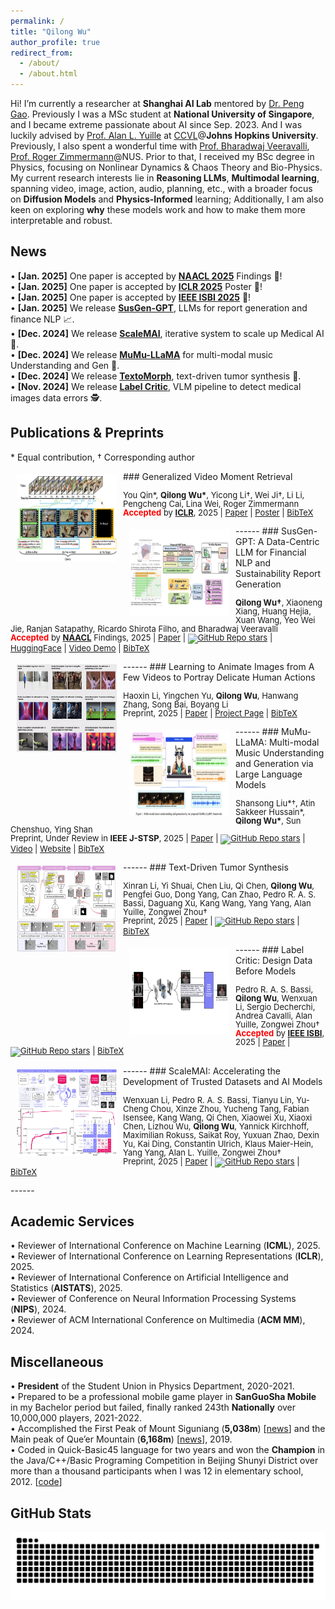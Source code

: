 ```yaml
---
permalink: /
title: "Qilong Wu"
author_profile: true
redirect_from: 
  - /about/
  - /about.html
---
```


Hi! I’m currently a researcher at **Shanghai AI Lab** mentored by [Dr. Peng Gao](https://scholar.google.com/citations?hl=en&user=_go6DPsAAAAJ&view_op=list_works&sortby=pubdate). Previously I was a MSc student at **National University of Singapore**, and I became extreme passionate about AI since Sep. 2023. And I was luckily advised by [Prof. Alan L. Yuille](https://scholar.google.com/citations?user=FJ-huxgAAAAJ&hl) at [CCVL](https://ccvl.jhu.edu/)@**Johns Hopkins University**. Previously, I also spent a wonderful time with [Prof. Bharadwaj Veeravalli](https://scholar.google.com/citations?user=IqAJttsAAAAJ&hl=en), [Prof. Roger Zimmermann](https://scholar.google.com.tw/citations?user=IDREwXEAAAAJ)@NUS. Prior to that, I received my BSc degree in Physics, focusing on Nonlinear Dynamics & Chaos Theory and Bio-Physics.<br />
My current research interests lie in **Reasoning LLMs**, **Multimodal learning**, spanning video, image, action, audio, planning, etc., with a broader focus on **Diffusion Models** and **Physics-Informed** learning; Additionally, I am also keen on exploring **why** these models work and how to make them more interpretable and robust.

News
------
•	**[Jan. 2025]** One paper is accepted by [**NAACL 2025**](https://2025.naacl.org/) Findings 🎉!<br />
•	**[Jan. 2025]** One paper is accepted by [**ICLR 2025**](https://iclr.cc/virtual/2025/poster/28243) Poster 🎉!<br />
•	**[Jan. 2025]** One paper is accepted by [**IEEE ISBI 2025**](https://signalprocessingsociety.org/blog/isbi-2025-2025-ieee-international-symposium-biomedical-imaging) 🎉!<br />
•	**[Jan. 2025]** We release [**SusGen-GPT**](https://github.com/JerryWu-code/SusGen), LLMs for report generation and finance NLP 📈.<br />
•	**[Dec. 2024]** We release [**ScaleMAI**](https://github.com/MrGiovanni/ScaleMAI), iterative system to scale up Medical AI 🏥.<br />
•	**[Dec. 2024]** We release [**MuMu-LLaMA**](https://github.com/shansongliu/MuMu-LLaMA) for multi-modal music Understanding and Gen 🎸.<br />
•	**[Dec. 2024]** We release [**TextoMorph**](https://github.com/MrGiovanni/TextoMorph), text-driven tumor synthesis 🏥.<br />
•	**[Nov. 2024]** We release [**Label Critic**](https://github.com/PedroRASB/Cerberus), VLM pipeline to detect medical images data errors 🕵️.

Publications & Preprints
------
\* Equal contribution, † Corresponding author

<img style="float: left; margin:5px 10px" src="../images/pubs/gvmr/model.jpg" width="160" height="140">
### Generalized Video Moment Retrieval
<p style="line-height:1.0">
<font size="2">
You Qin*, <strong>Qilong Wu*</strong>, Yicong Li†, Wei Ji†, Li Li, Pengcheng Cai, Lina Wei, Roger Zimmermann<br />
<span style="color:red; font-weight:bold">Accepted</span> by <a href="https://iclr.cc/"><strong>ICLR</strong></a>, 2025 |
<a href="https://openreview.net/pdf?id=qdOIkeZ5e4">Paper</a> |
<a href="https://iclr.cc/virtual/2025/poster/28243">Poster</a> |
<a href="{{ site.baseurl }}/files/bibtex/gvmr.txt" target="_blank">BibTeX</a>
<br />
</font>
</p>
------
<img style="float: left; margin:5px 10px" src="../images/pubs/susgen/post.jpg" width="160" height="140">
### SusGen-GPT: A Data-Centric LLM for Financial NLP and Sustainability Report Generation
<p style="line-height:1.0">
<font size="2">
<strong>Qilong Wu†</strong>, Xiaoneng Xiang, Huang Hejia, Xuan Wang, Yeo Wei Jie, Ranjan Satapathy, Ricardo Shirota Filho, and Bharadwaj Veeravalli<br />
<span style="color:red; font-weight:bold">Accepted</span> by <a href="https://2025.naacl.org/"><strong>NAACL</strong></a> Findings, 2025 |
<a href="https://arxiv.org/pdf/2412.10906">Paper</a> |
<a href="https://github.com/JerryWu-code/SusGen"><img src="https://img.shields.io/github/stars/JerryWu-code/SusGen?label=Code" alt="GitHub Repo stars"></a> |
<a href="https://huggingface.co/WHATX">HuggingFace</a> |
<a href="{{ site.baseurl }}/files/susgen_demo.mp4" target="_blank">Video Demo</a> |
<a href="{{ site.baseurl }}/files/bibtex/susgen.txt" target="_blank">BibTeX</a>
<br />
</font>
</p>
------
<img style="float: left; margin:5px 10px" src="../images/pubs/cva/demo.gif" width="160" height="140">
### Learning to Animate Images from A Few Videos to Portray Delicate Human Actions
<p style="line-height:1.0">
<font size="2">
Haoxin Li, Yingchen Yu, <strong>Qilong Wu</strong>, Hanwang Zhang, Song Bai, Boyang Li<br />
Preprint, 2025 |
<a href="https://arxiv.org/pdf/2503.00276">Paper</a> |
<a href="https://lihaoxin05.github.io/human_action_animation/">Project Page</a> |
<a href="{{ site.baseurl }}/files/bibtex/cva.txt" target="_blank">BibTeX</a>
<br />
</font>
</p>
------
<img style="float: left; margin:5px 10px" src="../images/pubs/mumullama/model.jpg" width="160" height="140">
### MuMu-LLaMA: Multi-modal Music Understanding and Generation via Large Language Models
<p style="line-height:1.0">
<font size="2">
Shansong Liu*†, Atin Sakkeer Hussain*, <strong>Qilong Wu*</strong>, Sun Chenshuo, Ying Shan<br />
Preprint, Under Review in <strong>IEEE J-STSP</strong>, 2025 |
<a href="https://arxiv.org/pdf/2412.06660">Paper</a> |
<a href="https://github.com/shansongliu/MuMu-LLaMA"><img src="https://img.shields.io/github/stars/shansongliu/MuMu-LLaMA?label=Code" alt="GitHub Repo stars"></a> |
<a href="{{ site.baseurl }}/files/Mumullama_demo.mp4" target="_blank">Video</a> |
<a href="https://crypto-code.github.io/MuMu-LLaMA_Demo/">Website</a> |
<a href="{{ site.baseurl }}/files/bibtex/mumullama.txt" target="_blank">BibTeX</a>
<br />
</font>
</p>
------
<img style="float: left; margin:5px 10px" src="../images/pubs/textmorph/model.jpg" width="160" height="140">
### Text-Driven Tumor Synthesis
<p style="line-height:1.0">
<font size="2">
Xinran Li, Yi Shuai, Chen Liu, Qi Chen, <strong>Qilong Wu</strong>, Pengfei Guo, Dong Yang, Can Zhao, Pedro R. A. S. Bassi, Daguang Xu, Kang Wang, Yang Yang, Alan Yuille, Zongwei Zhou†<br />
Preprint, 2025 |
<a href="https://arxiv.org/pdf/2412.18589">Paper</a> |
<a href="https://github.com/MrGiovanni/TextoMorph"><img src="https://img.shields.io/github/stars/MrGiovanni/TextoMorph?label=Code" alt="GitHub Repo stars"></a> |
<a href="{{ site.baseurl }}/files/bibtex/textmorph.txt" target="_blank">BibTeX</a>
<br />
</font>
</p>
------
<img style="float: left; margin:5px 10px" src="../images/pubs/label-cri/model.jpg" width="160" height="140">
### Label Critic: Design Data Before Models
<p style="line-height:1.0">
<font size="2">
Pedro R. A. S. Bassi, <strong>Qilong Wu</strong>, Wenxuan Li, Sergio Decherchi, Andrea Cavalli, Alan Yuille, Zongwei Zhou†<br />
<span style="color:red; font-weight:bold">Accepted</span> by <a href="https://app.gleanin.com/share/campaigns/30001/variants"><strong>IEEE ISBI</strong></a>, 2025 |
<a href="https://arxiv.org/pdf/2411.02753">Paper</a> |
<a href="https://github.com/PedroRASB/Cerberus"><img src="https://img.shields.io/github/stars/PedroRASB/Cerberus?label=Code" alt="GitHub Repo stars"></a> |
<a href="{{ site.baseurl }}/files/bibtex/labcri.txt" target="_blank">BibTeX</a>
<br />
</font>
</p>
------
<img style="float: left; margin:5px 10px" src="../images/pubs/scalemai/post.jpg" width="160" height="140">
### ScaleMAI: Accelerating the Development of Trusted Datasets and AI Models
<p style="line-height:1.0">
<font size="2">
Wenxuan Li, Pedro R. A. S. Bassi, Tianyu Lin, Yu-Cheng Chou, Xinze Zhou, Yucheng Tang, Fabian Isensee, Kang Wang, Qi Chen, Xiaowei Xu, Xiaoxi Chen, Lizhou Wu, <strong>Qilong Wu</strong>, Yannick Kirchhoff, Maximilian Rokuss, Saikat Roy, Yuxuan Zhao, Dexin Yu, Kai Ding, Constantin Ulrich, Klaus Maier-Hein, Yang Yang, Alan L. Yuille, Zongwei Zhou†<br />
Preprint, 2025 |
<a href="https://www.cs.jhu.edu/~zongwei/publication/li2025scalemai.pdf">Paper</a> |
<a href="https://github.com/MrGiovanni/ScaleMAI"><img src="https://img.shields.io/github/stars/MrGiovanni/ScaleMAI?label=Code" alt="GitHub Repo stars"></a> |
<a href="{{ site.baseurl }}/files/bibtex/scalemai.txt" target="_blank">BibTeX</a>
<br />
</font>
</p>
------

Academic Services
------
•	Reviewer of International Conference on Machine Learning (**ICML**), 2025.<br />
•	Reviewer of International Conference on Learning Representations (**ICLR**), 2025.<br />
•	Reviewer of International Conference on Artificial Intelligence and Statistics (**AISTATS**), 2025.<br />
•	Reviewer of Conference on Neural Information Processing Systems (**NIPS**), 2024.<br />
•	Reviewer of ACM International Conference on Multimedia (**ACM MM**), 2024.<br />

Miscellaneous
------
•	**President** of the Student Union in Physics Department, 2020-2021.<br />
•	Prepared to be a professional mobile game player in **SanGuoSha Mobile** in my Bachelor period but failed, finally ranked 243th **Nationally** over 10,000,000 players, 2021-2022.<br />
•	Accomplished the First Peak of Mount Siguniang (**5,038m**) [[news](http://bbs.lvye.cn/thread-2635185-1-1.html)] and the Main peak of Que’er Mountain (**6,168m**) [[news](http://bbs.lvye.cn/thread-2635578-1-1.html)], 2019.<br />
•	Coded in Quick-Basic45 language for two years and won the **Champion** in the Java/C++/Basic Programing Competition in Beijing Shunyi District over more than a thousand participants when I was 12 in elementary school, 2012. [[code](https://github.com/JerryWu-code/Code-Memory)]<br />

GitHub Stats
------
<picture>
  <source media="(prefers-color-scheme: dark)" srcset="https://raw.githubusercontent.com/JerryWu-code/JerryWu-code/output/contribution-snake-dark.svg">
  <source media="(prefers-color-scheme: light)" srcset="https://raw.githubusercontent.com/JerryWu-code/JerryWu-code/output/contribution-snake.svg">
  <img alt="github contribution grid snake animation" src="https://raw.githubusercontent.com/JerryWu-code/JerryWu-code/output/contribution-snake.svg">
</picture>
